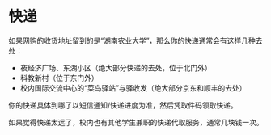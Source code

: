 # 快递

如果网购的收货地址留到的是“湖南农业大学”，那么你的快递通常会有这样几种去处：

- 夜经济广场、东湖小区（绝大部分快递的去处，位于北门外）
- 科教新村（位于东门外）
- 校内国际交流中心的“菜鸟驿站”与驿收发（绝大部分京东和顺丰的去处）

你的快递具体到哪了以短信通知/快递进度为准，然后凭取件码领取快递。

如果觉得快递太远了，校内也有其他学生兼职的快递代取服务，通常几块钱一次。